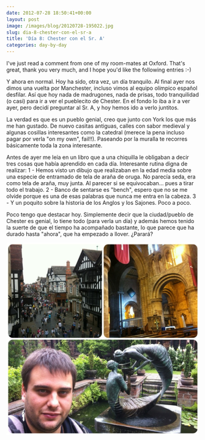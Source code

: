 ```yaml
---
date: 2012-07-28 18:50:41+00:00
layout: post
image: /images/blog/20120728-195022.jpg
slug: dia-8-chester-con-el-sr-a
title: 'Día 8: Chester con el Sr. A'
categories: day-by-day
---
```


I've just read a comment from one of my room-mates at Oxford. That's great, thank you very much, and I hope you'd like the following entries :-)

Y ahora en normal. Hoy ha sido, otra vez, un día tranquilo. Al final ayer nos dimos una vuelta por Manchester, incluso vimos al equipo olímpico español desfilar. Así que hoy nada de madrugones, nada de prisas, todo tranquilidad (o casi) para ir a ver el pueblecito de Chester. En el fondo lo iba a ir a ver ayer, pero decidí preguntar al Sr. A, y hoy hemos ido a verlo juntitos.

La verdad es que es un pueblo genial, creo que junto con York los que más me han gustado. De nuevo casitas antiguas, calles con sabor medieval y algunas cosillas interesantes como la catedral (merece la pena incluso pagar por verla "on my own", fail!!). Paseando por la muralla te recorres básicamente toda la zona interesante.

Antes de ayer me leía en un libro que a una chiquilla le obligaban a decir tres cosas que había aprendido en cada día. Interesante rutina digna de realizar:
1 - Hemos visto un dibujo que realizaban en la edad media sobre una especie de entramado de tela de araña de oruga. No parecía seda, era como tela de araña, muy junta. Al parecer si se equivocaban... pues a tirar todo el trabajo.
2 - Banco de sentarse es "bench", espero que no se me olvide porque es una de esas palabras que nunca me entra en la cabeza.
3 - Y un poquito sobre la historia de los Anglos y los Sajones. Poco a poco.

Poco tengo que destacar hoy. Simplemente decir que la ciudad/pueblo de Chester es genial, lo tiene todo (para verla un día) y además hemos tenido la suerte de que el tiempo ha acompañado bastante, lo que parece que ha durado hasta "ahora", que ha empezado a llover. ¿Parará?

[![20120728-195022.jpg](/images/blog/20120728-195022.jpg)](/images/blog/20120728-195022.jpg)
